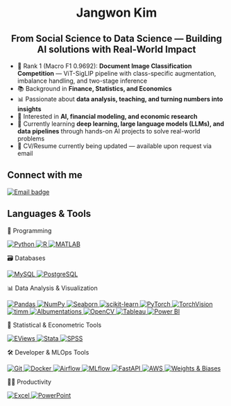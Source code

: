 <h1 align="center">Jangwon Kim</h1>
<h2 align="center">From Social Science to Data Science — Building AI solutions with Real-World Impact</h2>

<ul>
  <li>🥇 Rank 1 (Macro F1 0.9692): <strong>Document Image Classification Competition</strong> — ViT-SigLIP pipeline with class-specific augmentation, imbalance handling, and two-stage inference</li>
  <li>📚 Background in <strong>Finance, Statistics, and Economics</strong></li>
  <li>📊 Passionate about <strong>data analysis, teaching, and turning numbers into insights</strong></li>
  <li>🧠 Interested in <strong>AI, financial modeling, and economic research</strong></li>
  <li>🌱 Currently learning <strong>deep learning, large language models (LLMs), and data pipelines</strong> through hands-on AI projects to solve real-world problems</li>
  <li>📄 CV/Resume currently being updated — available upon request via email</li>
</ul>

<h2 align="left">Connect with me</h2>
<p align="left">
  <a href="mailto:jwk143@gmail.com" target="_blank" rel="noopener noreferrer">
    <img src="https://img.shields.io/badge/Email-jwk143@gmail.com-red?style=flat&logo=gmail&logoColor=white" alt="Email badge"/>
  </a>
</p>

<h2 align="left">Languages & Tools</h2>

🐍 Programming 
<p>
  <a href="https://www.python.org" target="_blank" rel="noopener noreferrer">
    <img src="https://img.shields.io/badge/Python-3776AB?style=flat&logo=python&logoColor=white" alt="Python"/>
  </a>
  <a href="https://www.r-project.org/" target="_blank" rel="noopener noreferrer">
    <img src="https://img.shields.io/badge/R-276DC3?style=flat&logo=r&logoColor=white" alt="R"/>
  </a>
  <a href="https://www.mathworks.com/" target="_blank" rel="noopener noreferrer">
    <img src="https://img.shields.io/badge/MATLAB-0076A8?style=flat&logo=Mathworks&logoColor=white" alt="MATLAB"/>
  </a>
</p>

🗃️ Databases
<p>
  <a href="https://www.mysql.com/" target="_blank" rel="noopener noreferrer">
    <img src="https://img.shields.io/badge/MySQL-4479A1?style=flat&logo=mysql&logoColor=white" alt="MySQL"/>
  </a>
  <a href="https://www.postgresql.org/" target="_blank" rel="noopener noreferrer">
    <img src="https://img.shields.io/badge/PostgreSQL-336791?style=flat&logo=postgresql&logoColor=white" alt="PostgreSQL"/>
  </a>
</p>

📊 Data Analysis & Visualization
<p>
  <a href="https://pandas.pydata.org/" target="_blank" rel="noopener noreferrer">
    <img src="https://img.shields.io/badge/Pandas-150458?style=flat&logo=pandas&logoColor=white" alt="Pandas"/>
  </a>
  <a href="https://numpy.org/" target="_blank" rel="noopener noreferrer">
    <img src="https://img.shields.io/badge/NumPy-013243?style=flat&logo=numpy&logoColor=white" alt="NumPy"/>
  </a>
  <a href="https://seaborn.pydata.org/" target="_blank" rel="noopener noreferrer">
    <img src="https://img.shields.io/badge/Seaborn-0d1a26?style=flat&logo=python&logoColor=white" alt="Seaborn"/>
  </a>
  <a href="https://scikit-learn.org/" target="_blank" rel="noopener noreferrer">
    <img src="https://img.shields.io/badge/scikit--learn-F7931E?style=flat&logo=scikitlearn&logoColor=white" alt="scikit-learn"/>
  </a>
  <a href="https://pytorch.org/" target="_blank" rel="noopener noreferrer">
    <img src="https://img.shields.io/badge/PyTorch-EE4C2C?style=flat&logo=pytorch&logoColor=white" alt="PyTorch"/>
  </a>
  <a href="https://pytorch.org/vision/stable/index.html" target="_blank" rel="noopener noreferrer">
    <img src="https://img.shields.io/badge/TorchVision-EE4C2C?style=flat&logo=pytorch&logoColor=white" alt="TorchVision"/>
  </a>
  <a href="https://huggingface.co/timm" target="_blank" rel="noopener noreferrer">
    <img src="https://img.shields.io/badge/timm-FF6F00?style=flat&logo=pytorch&logoColor=white" alt="timm"/>
  </a>
  <a href="https://albumentations.ai/" target="_blank" rel="noopener noreferrer">
    <img src="https://img.shields.io/badge/Albumentations-FF6F00?style=flat" alt="Albumentations"/>
  </a>
  <a href="https://opencv.org/" target="_blank" rel="noopener noreferrer">
    <img src="https://img.shields.io/badge/OpenCV-5C3EE8?style=flat&logo=opencv&logoColor=white" alt="OpenCV"/>
  </a>
  <a href="https://www.tableau.com/" target="_blank" rel="noopener noreferrer">
    <img src="https://img.shields.io/badge/Tableau-E97627?style=flat&logo=tableau&logoColor=white" alt="Tableau"/>
  </a>
  <a href="https://powerbi.microsoft.com/" target="_blank" rel="noopener noreferrer">
    <img src="https://img.shields.io/badge/Power%20BI-F2C811?style=flat&logo=powerbi&logoColor=black" alt="Power BI"/>
  </a>
</p>

🧮 Statistical & Econometric Tools
<p>
  <a href="https://www.eviews.com/" target="_blank" rel="noopener noreferrer">
    <img src="https://img.shields.io/badge/EViews-003B6F?style=flat" alt="EViews"/>
  </a>
  <a href="https://www.stata.com/" target="_blank" rel="noopener noreferrer">
    <img src="https://img.shields.io/badge/Stata-1E5AA8?style=flat" alt="Stata"/>
  </a>
  <a href="https://www.ibm.com/products/spss-statistics" target="_blank" rel="noopener noreferrer">
    <img src="https://img.shields.io/badge/SPSS-00274C?style=flat" alt="SPSS"/>
  </a>
</p>

🛠️ Developer & MLOps Tools
<p>
  <a href="https://git-scm.com/" target="_blank" rel="noopener noreferrer">
    <img src="https://img.shields.io/badge/Git-F05032?style=flat&logo=git&logoColor=white" alt="Git"/>
  </a>
  <a href="https://www.docker.com/" target="_blank" rel="noopener noreferrer">
    <img src="https://img.shields.io/badge/Docker-2496ED?style=flat&logo=docker&logoColor=white" alt="Docker"/>
  </a>
  <a href="https://airflow.apache.org/" target="_blank" rel="noopener noreferrer">
    <img src="https://img.shields.io/badge/Apache_Airflow-017CEE?style=flat&logo=apacheairflow&logoColor=white" alt="Airflow"/>
  </a>
  <a href="https://mlflow.org/" target="_blank" rel="noopener noreferrer">
    <img src="https://img.shields.io/badge/MLflow-0194E2?style=flat" alt="MLflow"/>
  </a>
  <a href="https://fastapi.tiangolo.com/" target="_blank" rel="noopener noreferrer">
    <img src="https://img.shields.io/badge/FastAPI-009688?style=flat&logo=fastapi&logoColor=white" alt="FastAPI"/>
  </a>
  <a href="https://aws.amazon.com/" target="_blank" rel="noopener noreferrer">
    <img src="https://img.shields.io/badge/AWS-232F3E?style=flat&logo=amazonaws&logoColor=white" alt="AWS"/>
  </a>
  <a href="https://wandb.ai/" target="_blank" rel="noopener noreferrer">
    <img src="https://img.shields.io/badge/Weights%20%26%20Biases-FFBE00?style=flat&logo=weightsandbiases&logoColor=black" alt="Weights & Biases"/>
  </a>
</p>

🧑‍💼 Productivity
<p>
  <a href="https://www.microsoft.com/en-us/microsoft-365/excel" target="_blank" rel="noopener noreferrer">
    <img src="https://img.shields.io/badge/Excel-217346?style=flat&logo=microsoft-excel&logoColor=white" alt="Excel"/>
  </a>
  <a href="https://www.microsoft.com/en-us/microsoft-365/powerpoint" target="_blank" rel="noopener noreferrer">
    <img src="https://img.shields.io/badge/PowerPoint-B7472A?style=flat&logo=microsoft-powerpoint&logoColor=white" alt="PowerPoint"/>
  </a>
</p>
